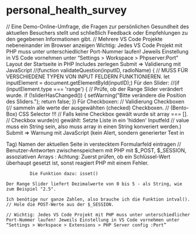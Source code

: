 # personal_health_survey
// Eine Demo-Online-Umfrage, die Fragen zur persönlichen Gesundheit des aktuellen Besuchers stellt und schließlich Feedback oder Empfehlungen zu den gegebenen Informationen gibt.
// Mehrere VS Code Projekte nebeneinander im Browser anzeigen
Wichtig: Jedes VS Code Projekt mit PHP muss unter unterschiedlicher Port-Nummer laufen! Jeweils Einstellung in VS Code vornehmen unter “Settings > Workspace > Phpserver:Port”
Layout der Startseite in PHP Includes zerlegen
Submit  => Validierung mit JavaScript //(function validateQuestion(inputID, radioName) {
    // MUSS FÜR VERSCHIEDENE TYPEN VON INPUT FELDERN FUNKTIONIEREN.
    let inputElement = document.getElementById(inputID);)
    Für den Slider: //(if (inputElement.type === 'range') {
        // Prüfe, ob der Range Slider verändert wurde.
        if (!sliderHasChanged()) {
            setWarning("Bitte verändere die Position des Sliders.");
            return false;
        })
    Für Checkboxen: // Validierung Checkboxen (// sammeln alle werte der ausgewählten (checked) Checkboxen.
    // (Bento-Box) CSS Selector !!! // Falls keine Checkbox gewält wurde sit array === []. // Checkbox wurde(n) gewählt: Setzte Liste in ein 'hidden' Inputfeld
    // value muss ein String sein, also muss array in einen String konveriert werden.)
Submit => Warnung mit JavaScript (kein Alert, sondern generierter Text in <p> Tag)
Namen der aktuellen Seite in verstecktem Formularfeld eintragen
// Benutzer-Antworten zwischenspeichern mit PHP
mit $_POST, $_SESSION, assoziativen Arrays : Achtung: Zuerst prüfen, ob ein Schlüssel-Wert überhaupt gesetzt ist,
             sonst reagiert PHP mit einem Fehler.

             Die Funktion dazu: isset()

    Der Range Slider liefert Dezimalwerte von 0 bis 5 - als String, wie
    zum Beispiel "2.5".

    Ich benötige nur ganze Zahlen, also brauche ich die Funktion intval(). // Hole die POST-Werte aus der $_SESSION.
    
    // Wichtig: Jedes VS Code Projekt mit PHP muss unter unterschiedlicher Port-Nummer laufen! Jeweils Einstellung in VS Code vornehmen unter “Settings > Workspace > Extensions > PHP Server config :Port”
    
    


  
